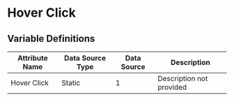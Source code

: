 # Hover Click

### 

## Variable Definitions

| Attribute Name|Data Source Type|Data Source|Description|
| --- | --- | --- | --- |
|Hover Click|Static|1|Description not provided|



